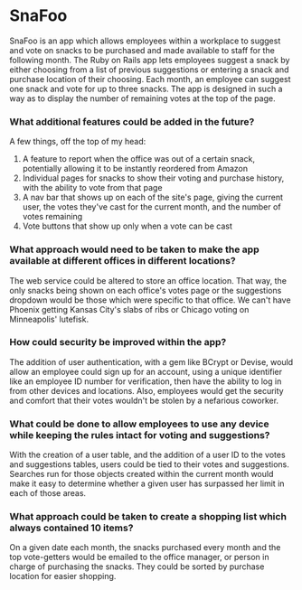 # SnaFoo

SnaFoo is an app which allows employees within a workplace to suggest and vote on snacks to be purchased and made available to staff for the following month. The Ruby on Rails app lets employees suggest a snack by either choosing from a list of previous suggestions or entering a snack and purchase location of their choosing. Each month, an employee can suggest one snack and vote for up to three snacks. The app is designed in such a way as to display the number of remaining votes at the top of the page.

### What additional features could be added in the future?

A few things, off the top of my head:

1. A feature to report when the office was out of a certain snack, potentially allowing it to be instantly reordered from Amazon 
2. Individual pages for snacks to show their voting and purchase history, with the ability to vote from that page
3. A nav bar that shows up on each of the site's page, giving the current user, the votes they've cast for the current month, and the number of votes remaining
4. Vote buttons that show up only when a vote can be cast

### What approach would need to be taken to make the app available at different offices in different locations?

The web service could be altered to store an office location. That way, the only snacks being shown on each office's votes page or the suggestions dropdown would be those which were specific to that office. We can't have Phoenix getting Kansas City's slabs of ribs or Chicago voting on Minneapolis' lutefisk.

### How could security be improved within the app?

The addition of user authentication, with a gem like BCrypt or Devise, would allow an employee could sign up for an account, using a unique identifier like an employee ID number for verification, then have the ability to log in from other devices and locations. Also, employees would get the security and comfort that their votes wouldn't be stolen by a nefarious coworker. 

### What could be done to allow employees to use any device while keeping the rules intact for voting and suggestions?

With the creation of a user table, and the addition of a user ID to the votes and suggestions tables, users could be tied to their votes and suggestions. Searches run for those objects created within the current month would make it easy to determine whether a given user has surpassed her limit in each of those areas.

### What approach could be taken to create a shopping list which always contained 10 items?

On a given date each month, the snacks purchased every month and the top vote-getters would be emailed to the office manager, or person in charge of purchasing the snacks. They could be sorted by purchase location for easier shopping.
